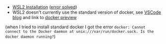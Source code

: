 - [WSL2 Installation](https://docs.microsoft.com/en-us/windows/wsl/install-win10#manual-installation-steps) ([error solved](https://github.com/microsoft/WSL/issues/4299#issuecomment-678650491))
- WSL2 doesn't currently use the standard version of docker, see [VSCode blog](https://code.visualstudio.com/blogs/2020/03/02/docker-in-wsl2) and link to [docker preview](https://docs.docker.com/docker-for-windows/wsl/)

(when I tried to install standard docker I got the error `docker: Cannot connect to the Docker daemon at unix:///var/run/docker.sock. Is the docker daemon running?`)

<!--
Late 2018 - Windows Subsystem for Linux (WSL) still doesn't seem ready for prime time.

- Having trouble with external drives [not being mounted](https://github.com/Microsoft/WSL/issues/1131) in WSL
- Display of tmux status bar gets duplicated up the screen sometimes
- (Perhaps unsuprisingly) window's software cannot use WSL applications, e.g. "[PyCharm using WSL's git?](https://intellij-support.jetbrains.com/hc/en-us/community/posts/115000176290-Pycharm-using-WSL-s-git-)" (third-party solutions are suggested, but instead I just install [git for windows](https://github.com/Microsoft/WSL/issues/1131) locally which uses MINGW)

Setting up WSL with zsh, tmux etc: [WSL setup](https://jessicadeen.com/tech/microsoft/badass-terminal-fcu-wsl-edition-oh-my-zsh-powerlevel9k-tmux-and-more/).
-->
